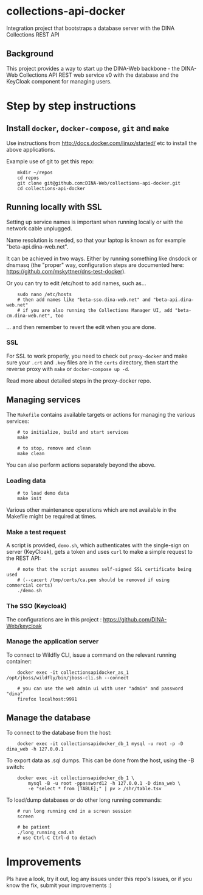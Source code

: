 # collections-api-docker

Integration project that bootstraps a database server with the DINA Collections REST API

## Background

This project provides a way to start up the DINA-Web backbone - the DINA-Web Collections API REST web service v0 with the database and the KeyCloak component for managing users.

# Step by step instructions

## Install `docker`, `docker-compose`, `git` and `make`

Use instructions from <http://docs.docker.com/linux/started/> etc to install the above applications.

Example use of git to get this repo:

		mkdir ~/repos
		cd repos
		git clone git@github.com:DINA-Web/collections-api-docker.git
		cd collections-api-docker

## Running locally with SSL

Setting up service names is important when running locally or with the network cable unplugged.

Name resolution is needed, so that your laptop is known as for example "beta-api.dina-web.net".

It can be achieved in two ways. Either by running something like dnsdock or dnsmasq (the "proper" way, configuration steps are documented here: https://github.com/mskyttner/dns-test-docker).

Or you can try to edit /etc/host to add names, such as...

		sudo nano /etc/hosts
		# then add names like "beta-sso.dina-web.net" and "beta-api.dina-web.net"
		# if you are also running the Collections Manager UI, add "beta-cm.dina-web.net", too

... and then remember to revert the edit when you are done.

### SSL

For SSL to work properly, you need to check out `proxy-docker` and make sure your `.crt` and `.key` files are in the `certs` directory, then start the reverse proxy with `make` or `docker-compose up -d`. 

Read more about detailed steps in the proxy-docker repo.

## Managing services

The `Makefile` contains available targets or actions for managing the various services:

		# to initialize, build and start services		
		make 
		
		# to stop, remove and clean
		make clean

You can also perform actions separately beyond the above.

### Loading data

		# to load demo data
		make init

Various other maintenance operations which are not available in the Makefile might be required at times.

### Make a test request

A script is provided, `demo.sh`, which authenticates with the single-sign on server (KeyCloak), gets a token and uses `curl` to make a simple request to the REST API:

		# note that the script assumes self-signed SSL certificate being used
		# (--cacert /tmp/certs/ca.pem should be removed if using commercial certs)
		./demo.sh
### The SSO (Keycloak)
The configurations are in this project : https://github.com/DINA-Web/keycloak

### Manage the application server
	
To connect to Wildfly CLI, issue a command on the relevant running container:
	
		docker exec -it collectionsapidocker_as_1 /opt/jboss/wildfly/bin/jboss-cli.sh --connect

		# you can use the web admin ui with user "admin" and password "dina"
		firefox localhost:9991

## Manage the database

To connect to the database from the host:
	
		docker exec -it collectionsapidocker_db_1 mysql -u root -p -D dina_web -h 127.0.0.1
  	
To export data as .sql dumps. This can be done from the host, using the -B switch:
	 
	  	docker exec -it collectionsapidocker_db_1 \
			mysql -B -u root -ppassword12 -h 127.0.0.1 -D dina_web \
			-e "select * from [TABLE];" | pv > /shr/table.tsv

To load/dump databases or do other long running commands:

	  	# run long running cmd in a screen session
	  	screen
  	
	  	# be patient
	  	./long_running_cmd.sh
	  	# use Ctrl-C Ctrl-d to detach


# Improvements

Pls have a look, try it out, log any issues under this repo's Issues, or if you know the fix, submit your improvements :) 


